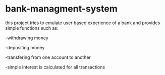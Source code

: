 # bank-managment-system
this project tries to emulate user based experience of a bank and provides simple functions such as:

-withdrawing money

-depositing money

-transfering from one account to another

-simple interest is calculated for all transactions
